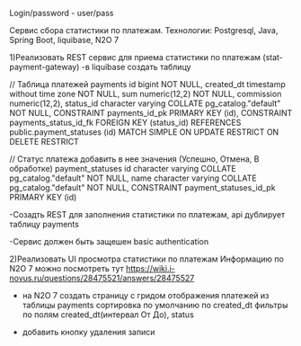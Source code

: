 Login/password - user/pass

Сервис сбора статистики по платежам.
Технологии:
Postgresql, Java, Spring Boot, liquibase, N2O 7

1)Реализовать REST сервис для приема статистики по платежам (stat-payment-gateway)
 -в liquibase создать таблицу

// Таблица платежей
 payments
    id bigint NOT NULL,
    created_dt timestamp without time zone NOT NULL,
    sum numeric(12,2) NOT NULL,
    commission numeric(12,2),
    status_id character varying COLLATE pg_catalog."default" NOT NULL,
    CONSTRAINT payments_id_pk PRIMARY KEY (id),
    CONSTRAINT payments_status_id_fk FOREIGN KEY (status_id)
        REFERENCES public.payment_statuses (id) MATCH SIMPLE
        ON UPDATE RESTRICT
        ON DELETE RESTRICT

// Статус платежа добавить в нее значения (Успешно, Отмена, В обработке)
payment_statuses
    id character varying COLLATE pg_catalog."default" NOT NULL,
    name character varying COLLATE pg_catalog."default" NOT NULL,
    CONSTRAINT payment_statuses_id_pk PRIMARY KEY (id)

 -Созадть REST для заполнения статистики по платежам, api дублирует таблицу payments

 -Сервис должен быть защешен basic authentication

2)Реализовать UI просмотра статистики по платежам
   Информацию по N2O 7 можно посмотреть тут https://wiki.i-novus.ru/questions/28475521/answers/28475527

 - на N2O 7 создать страницу с гридом отображения платежей из таблицы payments
   сортировка по умолчанию по created_dt
   фильтры по полям created_dt(интервал От До), status

 - добавить кнопку удаления записи
